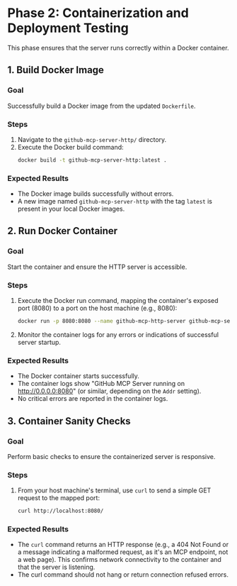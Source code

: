 # Phase 2: Containerization and Deployment Testing

This phase ensures that the server runs correctly within a Docker container.

## 1. Build Docker Image

### Goal
Successfully build a Docker image from the updated `Dockerfile`.

### Steps
1.  Navigate to the `github-mcp-server-http/` directory.
2.  Execute the Docker build command:
    ```bash
    docker build -t github-mcp-server-http:latest .
    ```

### Expected Results
*	The Docker image builds successfully without errors.
*	A new image named `github-mcp-server-http` with the tag `latest` is present in your local Docker images.

## 2. Run Docker Container

### Goal
Start the container and ensure the HTTP server is accessible.

### Steps
1.  Execute the Docker run command, mapping the container's exposed port (8080) to a port on the host machine (e.g., 8080):
    ```bash
    docker run -p 8080:8080 --name github-mcp-http-server github-mcp-server-http:latest http
    ```
2.  Monitor the container logs for any errors or indications of successful server startup.

### Expected Results
*	The Docker container starts successfully.
*	The container logs show "GitHub MCP Server running on http://0.0.0.0:8080" (or similar, depending on the `Addr` setting).
*	No critical errors are reported in the container logs.

## 3. Container Sanity Checks

### Goal
Perform basic checks to ensure the containerized server is responsive.

### Steps
1.  From your host machine's terminal, use `curl` to send a simple GET request to the mapped port:
    ```bash
    curl http://localhost:8080/
    ```

### Expected Results
*	The `curl` command returns an HTTP response (e.g., a 404 Not Found or a message indicating a malformed request, as it's an MCP endpoint, not a web page). This confirms network connectivity to the container and that the server is listening.
*	The curl command should not hang or return connection refused errors.
